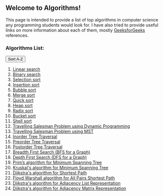 ## Welcome to Algorithms!

This page is intended to provide a list of top algorithms in computer science any programming students would look for. I have also tried to provide useful links on more information about each of them, mostly <a href="https://www.geeksforgeeks.org/" target="_blank">GeeksforGeeks</a> references.

### Algorithms List:
<button onclick="sortList(document.getElementsByClassName('list')[0]);">Sort A-Z</button>

<ol id="id01" class="list">
  <li id='Linear search'><a href="https://www.geeksforgeeks.org/linear-search/" target="_blank">Linear search</a></li>
  <li id='Binary search'><a href="http://geeksquiz.com/binary-search/" target="_blank">Binary search</a></li>  
  <li><a href="http://geeksquiz.com/selection-sort/" target="_blank">Selection sort</a></li>
  <li><a href="http://geeksquiz.com/insertion-sort/" target="_blank">Insertion sort</a></li>
  <li><a href="http://geeksquiz.com/bubble-sort/" target="_blank">Bubble sort</a></li>
  <li><a href="http://geeksquiz.com/merge-sort/" target="_blank">Merge sort</a></li>
  <li><a href="http://geeksquiz.com/quick-sort/" target="_blank">Quick sort</a></li>
  <li><a href="http://geeksquiz.com/heap-sort/" target="_blank">Heap sort</a></li>
  <li><a href="https://www.geeksforgeeks.org/radix-sort/" target="_blank">Radix sort</a></li>
  <li id='Bucket sort'><a href="https://www.geeksforgeeks.org/bucket-sort-2/" target="_blank">Bucket sort</a></li>
  <li><a href="https://www.geeksforgeeks.org/shellsort/" target="_blank">Shell sort</a></li> 
  <li><a href="https://www.geeksforgeeks.org/travelling-salesman-problem-set-1/" target="_blank">Travelling Salesman Problem using Dynamic Programming</a></li>
  <li><a href="https://www.geeksforgeeks.org/travelling-salesman-problem-set-2-approximate-using-mst/" target="_blank">Travelling Salesman Problem using MST</a></li>
  
  
  <li><a href="https://www.geeksforgeeks.org/tree-traversals-inorder-preorder-and-postorder/" target="_blank">Inorder Tree Traversal</a></li>
  <li><a href="https://www.geeksforgeeks.org/tree-traversals-inorder-preorder-and-postorder/" target="_blank">Preorder Tree Traversal</a></li>
  <li><a href="https://www.geeksforgeeks.org/tree-traversals-inorder-preorder-and-postorder/" target="_blank">Postorder Tree Traversal</a></li>  
   <li><a href="https://www.geeksforgeeks.org/breadth-first-search-or-bfs-for-a-graph/" target="_blank">Breadth First Search (BFS for a Graph)</a></li>
   <li><a href="https://www.geeksforgeeks.org/depth-first-search-or-dfs-for-a-graph/" target="_blank">Depth First Search (DFS for a Graph)</a></li>   
   <li><a href="https://www.geeksforgeeks.org/greedy-algorithms-set-5-prims-minimum-spanning-tree-mst-2/" target="_blank">Prim’s algorithm for Minimum Spanning Tree</a></li>
   <li><a href="https://www.geeksforgeeks.org/kruskals-minimum-spanning-tree-algorithm-greedy-algo-2/" target="_blank">Kruskal's algorithm for Minimum Spanning Tree</a></li>   
   <li><a href="https://www.geeksforgeeks.org/dijkstras-shortest-path-algorithm-greedy-algo-7/" target="_blank">Dijkstra's algorithm for Shortest Path</a></li>
  <li><a href="https://www.geeksforgeeks.org/floyd-warshall-algorithm-dp-16/" target="_blank">Floyd Warshall algorithm for All Pairs Shortest Path</a></li>
  <li><a href="https://www.geeksforgeeks.org/dijkstras-algorithm-for-adjacency-list-representation-greedy-algo-8/" target="_blank">Dijkstra's algorithm for Adjacency List Representation</a></li>
  <li><a href="https://www.geeksforgeeks.org/prims-minimum-spanning-tree-mst-greedy-algo-5/" target="_blank">Dijkstra's algorithm for Adjacency Matrix Representation</a></li>  
  
</ol>

<script>
// Reference: this script is from https://www.w3schools.com/howto/howto_js_sort_list.asp
function sortList(ul){
  
    var new_ul = ul.cloneNode(false);

    // Add all lis to an array
    var lis = [];
    for(var i = ul.childNodes.length; i--;){
        if(ul.childNodes[i].nodeName === 'LI')
            lis.push(ul.childNodes[i]);
    }

    // Sort the lis in descending order
    lis.sort(function(a, b){
       return parseInt(b.childNodes[0].data , 10) - 
              parseInt(a.childNodes[0].data , 10);
    });

    // Add them into the ul in order
    for(var i = 0; i < lis.length; i++)
        new_ul.appendChild(lis[i]);
    ul.parentNode.replaceChild(new_ul, ul);
}
</script>
